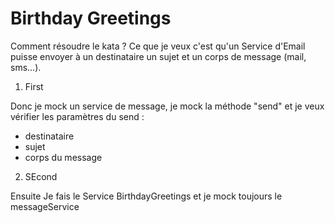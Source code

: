 # Birthday Greetings


Comment résoudre le kata ?
Ce que je veux c'est qu'un Service d'Email puisse envoyer à un destinataire un sujet et un corps de message (mail, sms...).

1) First

Donc je mock un service de message, je mock la méthode "send" et je veux vérifier les paramètres du send :
- destinataire
- sujet
- corps du message

2) SEcond

Ensuite Je fais le Service BirthdayGreetings et je mock toujours le messageService
